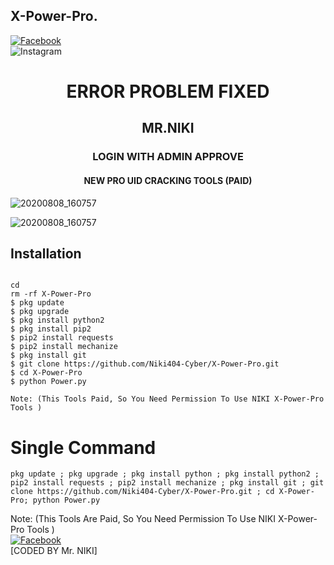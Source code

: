 ## X-Power-Pro.
<b></b> [![Facebook](https://img.shields.io/badge/Facebook-Mr.NIKI-blue?style=flat-square&logo=facebook)](https://www.facebook.com/Niki.Cyber404)<br> ![Instagram](https://img.shields.io/badge/Instagram-Mr.NIKI-hotpink?style=flat-square&logo=instagram)


<h1 align="center">ERROR PROBLEM FIXED </h1>

<h2 align="center">MR.NIKI </h2>

<h3 align="center">LOGIN WITH ADMIN APPROVE </h3>

<h4 align="center">NEW PRO UID CRACKING TOOLS  (PAID) </h4>


![20200808_160757](https://github.com/Niki404-Cyber/X-Power-Pro/blob/main/Screenshot_20220512-195744~2.png)


![20200808_160757](https://github.com/Niki404-Cyber/X-Power-Pro/blob/main/Screenshot_20220508-191943~2.png)


## <b>Installation</b>

```

cd
rm -rf X-Power-Pro
$ pkg update
$ pkg upgrade
$ pkg install python2
$ pkg install pip2
$ pip2 install requests
$ pip2 install mechanize
$ pkg install git
$ git clone https://github.com/Niki404-Cyber/X-Power-Pro.git
$ cd X-Power-Pro
$ python Power.py

Note: (This Tools Paid, So You Need Permission To Use NIKI X-Power-Pro Tools )
```

# Single Command 

```
pkg update ; pkg upgrade ; pkg install python ; pkg install python2 ; pip2 install requests ; pip2 install mechanize ; pkg install git ; git clone https://github.com/Niki404-Cyber/X-Power-Pro.git ; cd X-Power-Pro; python Power.py
```
 
 Note: (This Tools Are Paid, So You Need Permission To Use NIKI X-Power-Pro Tools )</br>
 [![Facebook](https://img.shields.io/badge/Facebook-Mr.NIKI-blue?style=flat-square&logo=facebook)](https://www.facebook.com/NIKI.CYBER404.OFFICERS)</br>
 [CODED BY Mr. NIKI]
